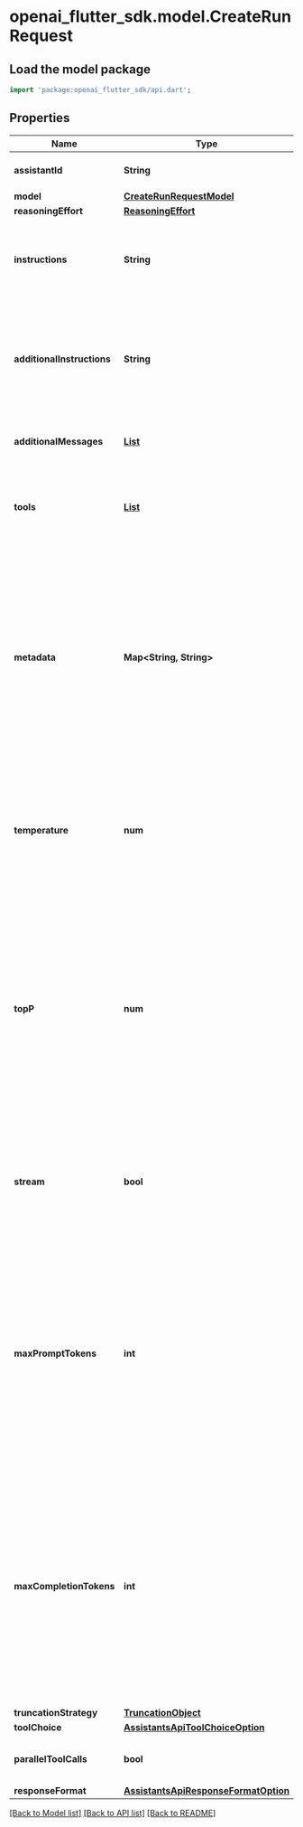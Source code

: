 # openai_flutter_sdk.model.CreateRunRequest

## Load the model package
```dart
import 'package:openai_flutter_sdk/api.dart';
```

## Properties
Name | Type | Description | Notes
------------ | ------------- | ------------- | -------------
**assistantId** | **String** | The ID of the [assistant](/docs/api-reference/assistants) to use to execute this run. | 
**model** | [**CreateRunRequestModel**](CreateRunRequestModel.md) |  | [optional] 
**reasoningEffort** | [**ReasoningEffort**](ReasoningEffort.md) |  | [optional] 
**instructions** | **String** | Overrides the [instructions](/docs/api-reference/assistants/createAssistant) of the assistant. This is useful for modifying the behavior on a per-run basis. | [optional] 
**additionalInstructions** | **String** | Appends additional instructions at the end of the instructions for the run. This is useful for modifying the behavior on a per-run basis without overriding other instructions. | [optional] 
**additionalMessages** | [**List<CreateMessageRequest>**](CreateMessageRequest.md) | Adds additional messages to the thread before creating the run. | [optional] [default to const []]
**tools** | [**List<AssistantObjectToolsInner>**](AssistantObjectToolsInner.md) | Override the tools the assistant can use for this run. This is useful for modifying the behavior on a per-run basis. | [optional] [default to const []]
**metadata** | **Map<String, String>** | Set of 16 key-value pairs that can be attached to an object. This can be useful for storing additional information about the object in a structured format, and querying for objects via API or the dashboard.   Keys are strings with a maximum length of 64 characters. Values are strings with a maximum length of 512 characters.  | [optional] [default to const {}]
**temperature** | **num** | What sampling temperature to use, between 0 and 2. Higher values like 0.8 will make the output more random, while lower values like 0.2 will make it more focused and deterministic.  | [optional] [default to 1]
**topP** | **num** | An alternative to sampling with temperature, called nucleus sampling, where the model considers the results of the tokens with top_p probability mass. So 0.1 means only the tokens comprising the top 10% probability mass are considered.  We generally recommend altering this or temperature but not both.  | [optional] [default to 1]
**stream** | **bool** | If `true`, returns a stream of events that happen during the Run as server-sent events, terminating when the Run enters a terminal state with a `data: [DONE]` message.  | [optional] 
**maxPromptTokens** | **int** | The maximum number of prompt tokens that may be used over the course of the run. The run will make a best effort to use only the number of prompt tokens specified, across multiple turns of the run. If the run exceeds the number of prompt tokens specified, the run will end with status `incomplete`. See `incomplete_details` for more info.  | [optional] 
**maxCompletionTokens** | **int** | The maximum number of completion tokens that may be used over the course of the run. The run will make a best effort to use only the number of completion tokens specified, across multiple turns of the run. If the run exceeds the number of completion tokens specified, the run will end with status `incomplete`. See `incomplete_details` for more info.  | [optional] 
**truncationStrategy** | [**TruncationObject**](TruncationObject.md) |  | [optional] 
**toolChoice** | [**AssistantsApiToolChoiceOption**](AssistantsApiToolChoiceOption.md) |  | [optional] 
**parallelToolCalls** | **bool** | Whether to enable [parallel function calling](/docs/guides/function-calling#configuring-parallel-function-calling) during tool use. | [optional] [default to true]
**responseFormat** | [**AssistantsApiResponseFormatOption**](AssistantsApiResponseFormatOption.md) |  | [optional] 

[[Back to Model list]](../README.md#documentation-for-models) [[Back to API list]](../README.md#documentation-for-api-endpoints) [[Back to README]](../README.md)


